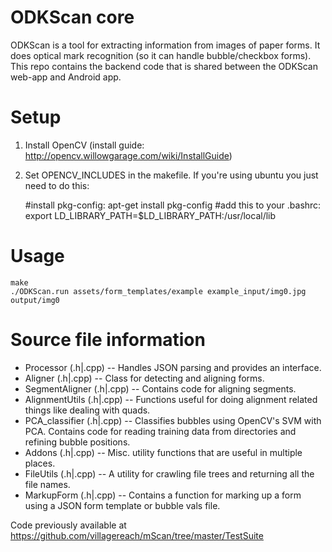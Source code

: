 ODKScan core
============

ODKScan is a tool for extracting information from images of paper forms.
It does optical mark recognition (so it can handle bubble/checkbox forms).
This repo contains the backend code that is shared between the ODKScan web-app and Android app.

Setup
=====

1. Install OpenCV
   (install guide: http://opencv.willowgarage.com/wiki/InstallGuide)
2. Set OPENCV_INCLUDES in the makefile. If you're using ubuntu you just need to do this:

	#install pkg-config:
	apt-get install pkg-config
	#add this to your .bashrc:
	export LD_LIBRARY_PATH=$LD_LIBRARY_PATH:/usr/local/lib

Usage
=====

	make
	./ODKScan.run assets/form_templates/example example_input/img0.jpg output/img0

Source file information
=======================

* Processor (.h|.cpp) -- Handles JSON parsing and provides an interface.
* Aligner (.h|.cpp) -- Class for detecting and aligning forms.
* SegmentAligner (.h|.cpp) -- Contains code for aligning segments.
* AlignmentUtils (.h|.cpp) -- Functions useful for doing alignment related things like dealing with quads.
* PCA_classifier (.h|.cpp) -- Classifies bubbles using OpenCV's SVM with PCA. Contains code for reading training data from directories and refining bubble positions.
* Addons (.h|.cpp) -- Misc. utility functions that are useful in multiple places.
* FileUtils (.h|.cpp) -- A utility for crawling file trees and returning all the file names.
* MarkupForm (.h|.cpp) -- Contains a function for marking up a form using a JSON form template or bubble vals file.

Code previously available at https://github.com/villagereach/mScan/tree/master/TestSuite
